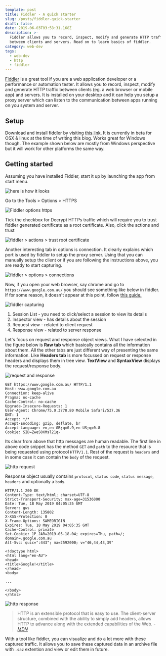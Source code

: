 ```yaml
---
template: post
title: Fiddler - A quick starter
slug: /posts/fiddler-quick-starter
draft: false
date: 2019-06-03T03:58:31.168Z
description: >-
  Fiddler allows you to record, inspect, modify and generate HTTP traffic
  between clients and servers. Read on to learn basics of fiddler.
category: web-dev
tags:
  - web-dev
  - http
  - fiddler
---
```

[Fiddler][1] is a great tool if you are a web application developer or a performance or automation tester. It allows you to record, inspect, modify and generate HTTP traffic between clients (eg. a web browser or mobile app) and servers. It is installed on your desktop and it can help you setup a proxy server which can listen to the communication between apps running on you system and server.

## Setup
Download and install fiddler by visiting [this link][2]. It is currently in beta for OSX & linux at the time of writing this blog. Works great for Windows though. The example shown below are mostly from Windows perspective but it will work for other platforms the same way.

## Getting started
Assuming you have installed Fiddler, start it up by launching the app from start menu. 

![here is how it looks][3]

Go to the Tools > Options > HTTPS 

![Fiddler options https][4]

Tick the checkbox for Decrypt HTTPs traffic which will require you to trust fiddler generated certificate as a root certificate. Also, click the actions and trust 

![fiddler > actions > trust root certificate][5] 

Another interesting tab in options is connection. It clearly explains which port is used by fiddler to setup the proxy server. Using that you can manually setup the client or if you are following the instructions above, you are ready to start capturing.

![fiddler > options > connections][6] 

Now, if you open your web browser, say chrome and go to `https://www.google.com.au/` you should see something like below in fiddler. If for some reason, it doesn't appear at this point, follow [this guide.][7]

![fiddler capturing][8]

1. Session List - you need to click/select a session to view its details
2. Inspector view - has details about the session
3. Request view - related to client request
4. Response view - related to server response

Let's focus on request and response object views. What I have selected in the figure below is __Raw tab__ which basically contains all the information about them. All the other tabs are just different way of presenting the same information. Like __Headers tab__ is more focussed on request or response headers and displays them in tree view. __TextView__ and __SyntaxView__ displays the request/response body.

![request and response](//images.ctfassets.net/yvcmf0lc3wc3/7LU2nIZMpLfXkYeAAKrFId/04ba918d20bd17e6d07a0c2a7fdd1a64/image.png)

``` http
GET https://www.google.com.au/ HTTP/1.1
Host: www.google.com.au
Connection: keep-alive
Pragma: no-cache
Cache-Control: no-cache
Upgrade-Insecure-Requests: 1
User-Agent: Chrome/75.0.3770.80 Mobile Safari/537.36
DNT: 1
Accept: */*
Accept-Encoding: gzip, deflate, br
Accept-Language: en,en-GB;q=0.9,en-US;q=0.8
Cookie: SID=ZweS0XMsl21q-
```

Its clear from above that http messages are human readable. The first line in above code snippet has the method `GET` and `path` to the resource that is being requested using protocol `HTTP/1.1`. Rest of the request is `headers` and in some case it can contain the `body` of the request.

![http request](//images.ctfassets.net/yvcmf0lc3wc3/47GAmW6tTl0CtJpmT8jtaq/91d341c3490c4c65a3af4238546d68b6/image.png)

Response object usually contains `protocol`, `status code`, `status message`, `headers` and optionally a `body`.

``` http
HTTP/1.1 200 OK
Content-Type: text/html; charset=UTF-8
Strict-Transport-Security: max-age=31536000
Date: Tue, 18 May 2019 04:05:35 GMT
Server: gws
Content-Length: 135802
X-XSS-Protection: 0
X-Frame-Options: SAMEORIGIN
Expires: Tue, 18 May 2019 04:05:35 GMT
Cache-Control: private
Set-Cookie: 1P_JAR=2019-05-18-04; expires=Thu, path=/; domain=.google.com.au
Alt-Svc: quic=":443"; ma=2592000; v="46,44,43,39"

<!doctype html>
<html lang="en-AU">
<head>
<title>Google!</title>
</head>
<body>

...

</body>
</html>
```

![http response](//images.ctfassets.net/yvcmf0lc3wc3/tSOPYByyE9apR2lQduBFi/fcb4a8f2c9416def90a89e0f0a832858/image.png)

> HTTP is an extensible protocol that is easy to use. The client-server structure, combined with the ability to simply add headers, allows HTTP to advance along with the extended capabilities of the Web.
<cite>- [MDN](https://developer.mozilla.org/en-US/docs/Web/HTTP/Overview)<cite>

With a tool like fiddler, you can visualize and do a lot more with these captured traffic. It allows you to save these captured data in an archive file with `.saz` extention and view or edit them in future.


[1]: https://www.telerik.com/fiddler "Fiddler"
[2]: https://www.telerik.com/download/fiddler "Download Fiddler"
[3]: //images.ctfassets.net/yvcmf0lc3wc3/52GCxGjqtyN0q7f0RLlTjX/0680e32b90af08fb72c75239d2a18ae2/image.png
[4]: //images.ctfassets.net/yvcmf0lc3wc3/2is6SOxAts4p0DjRLw7obN/8e6591d6edae202982620bdc6ecf086a/image.png
[5]: //images.ctfassets.net/yvcmf0lc3wc3/kJLBhzAtqjv4cgqqaZfpb/f63169b779e0b1b7bc99787c1510eb4b/image.png
[6]: //images.ctfassets.net/yvcmf0lc3wc3/78daKte0SepO53GPgZ63hT/6dcf4cb00b553b425ffe80cedfdb5857/image.png
[7]: https://docs.telerik.com/fiddler/Observe-Traffic/Tasks/CaptureWebTraffic
[8]: //images.ctfassets.net/yvcmf0lc3wc3/6gBoIzjS3g0GyJbf7lIPaf/f38568b43d14c17f40730d97e78d437d/image.png
